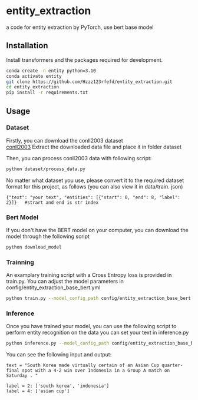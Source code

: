 # entity_extraction
a code for entity extraction by PyTorch, use bert base model


## Installation
Install transformers and the packages required for development.
```bash
conda create -n entity python=3.10
conda activate entity
git clone https://github.com/Hzzz123rfefd/entity_extraction.git
cd entity_extraction
pip install -r requirements.txt
```

## Usage
### Dataset
Firstly, you can download the conll2003 dataset  
[conll2003](https://data.deepai.org/conll2003.zip)
Extract the downloaded data file and place it in folder dataset

Then, you can process conll2003 data with following script:
```bash
python dataset/process_data.py 
```

No matter what dataset you use, please convert it to the required dataset format for this project, as follows (you can also view it in data/train. json)
```jsonl
{"text": "your text", "entities": [{"start": 0, "end": 8, "label": 2}]}   #strart and end is str index
```

### Bert Model
If you don't have the BERT model on your computer, you can download the model through the following script
```bash
python download_model
```

### Trainning
An examplary training script with a Cross Entropy loss is provided in train.py.
You can adjust the model parameters in config/entity_extraction_base_bert.yml
```bash
python train.py --model_config_path config/entity_extraction_base_bert.yml
```

### Inference
Once you have trained your model, you can use the following script to perform entity recognition on the data
you can set your text in inference.py
```bash
python inference.py --model_config_path config/entity_extraction_base_bert.yml
```
You can see the following input and output:
```text
text = "South Korea made virtually certain of an Asian Cup quarter-final spot with a 4-2 win over Indonesia in a Group A match on Saturday . "

label = 2: ['south korea', 'indonesia']
label = 4: ['asian cup']
```
